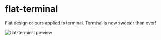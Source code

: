 flat-terminal
=============

Flat design colours applied to terminal. Terminal is now sweeter than ever!

![flat-terminal preview](https://raw.github.com/hamstu/flat-terminal/master/screenshot.png)
